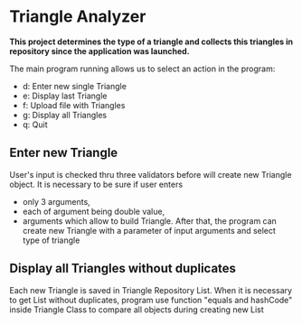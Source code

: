 # Triangle Analyzer
<b>This project determines the type of a triangle and collects this triangles in repository since the application was launched.</b>

The main program running allows us to select an action in the program:

* d: Enter new single Triangle  
* e: Display last Triangle 
* f: Upload file with Triangles 
* g: Display all Triangles 
* q: Quit


## Enter new Triangle

User's input is checked thru three validators before will create new Triangle object.
It is necessary to be sure if user enters 
* only 3 arguments,
* each of argument being double value, 
* arguments which allow to build Triangle.
After that, the program can create new Triangle with a parameter of input arguments and select type of triangle

## Display all Triangles without duplicates

Each new Triangle is saved in Triangle Repository List. 
When it is necessary to get List without duplicates, 
program use function "equals and hashCode" inside Triangle Class 
to compare all objects during creating new List

